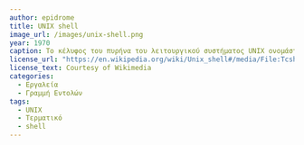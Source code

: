 ```yaml
---
author: epidrome
title: UNIX shell 
image_url: /images/unix-shell.png
year: 1970
caption: Το κέλυφος του πυρήνα του λειτουργικού συστήματος UNIX ονομάστηκε shell καθώς κρύβει τις λεπτομέρειες της υλοποίησης και παρέχει μια προσβάσιμη διεπαφή για τον χρήστη. Εκτός από τις βασικές λειτουργίες του συστήματος παρέχει και μια απλή γλώσσα προγραμματισμού μεταγλώτισης η οποία επιτρέπει την φορητότα των προγραμμάτων του χρήστη σε παρόμοια συστήματα. 
license_url: "https://en.wikipedia.org/wiki/Unix_shell#/media/File:Tcsh_ejecutándose_en_escritorio_Mac_OSX.png" 
license_text: Courtesy of Wikimedia 
categories:
  - Εργαλεία
  - Γραμμή Εντολών
tags:
  - UNIX
  - Τερματικό
  - shell
---
```

